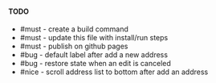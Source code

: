 #### TODO
* #must - create a build command
* #must - update this file with install/run steps
* #must - publish on github pages
* #bug - default label after add a new address
* #bug - restore state when an edit is canceled
* #nice - scroll address list to bottom after add an address
